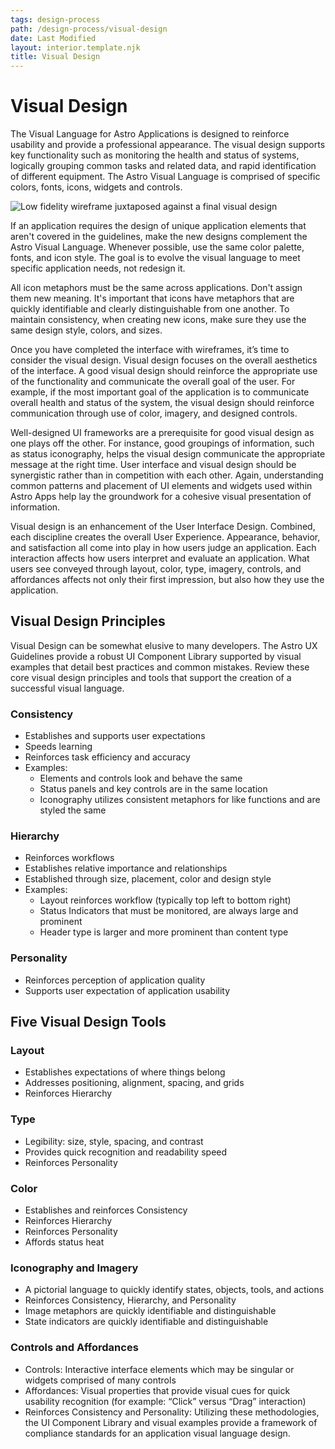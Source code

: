```yaml
---
tags: design-process
path: /design-process/visual-design
date: Last Modified
layout: interior.template.njk
title: Visual Design
---
```


# Visual Design

The Visual Language for Astro Applications is designed to reinforce usability and provide a professional appearance. The visual design supports key functionality such as monitoring the health and status of systems, logically grouping common tasks and related data, and rapid identification of different equipment. The Astro Visual Language is comprised of specific colors, fonts, icons, widgets and controls.

![Low fidelity wireframe juxtaposed against a final visual design](/img/visual-design/visual-design.png)

If an application requires the design of unique application elements that aren't covered in the guidelines, make the new designs complement the Astro Visual Language. Whenever possible, use the same color palette, fonts, and icon style. The goal is to evolve the visual language to meet specific application needs, not redesign it.

All icon metaphors must be the same across applications. Don't assign them new meaning. It's important that icons have metaphors that are quickly identifiable and clearly distinguishable from one another. To maintain consistency, when creating new icons, make sure they use the same design style, colors, and sizes.

Once you have completed the interface with wireframes, it’s time to consider the visual design. Visual design focuses on the overall aesthetics of the interface. A good visual design should reinforce the appropriate use of the functionality and communicate the overall goal of the user. For example, if the most important goal of the application is to communicate overall health and status of the system, the visual design should reinforce communication through use of color, imagery, and designed controls.

Well-designed UI frameworks are a prerequisite for good visual design as one plays off the other. For instance, good groupings of information, such as status iconography, helps the visual design communicate the appropriate message at the right time. User interface and visual design should be synergistic rather than in competition with each other. Again, understanding common patterns and placement of UI elements and widgets used within Astro Apps help lay the groundwork for a cohesive visual presentation of information.

Visual design is an enhancement of the User Interface Design. Combined, each discipline creates the overall User Experience. Appearance, behavior, and satisfaction all come into play in how users judge an application. Each interaction affects how users interpret and evaluate an application. What users see conveyed through layout, color, type, imagery, controls, and affordances affects not only their first impression, but also how they use the application.

## Visual Design Principles

Visual Design can be somewhat elusive to many developers. The Astro UX Guidelines provide a robust UI Component Library supported by visual examples that detail best practices and common mistakes. Review these core visual design principles and tools that support the creation of a successful visual language.

### Consistency

- Establishes and supports user expectations
- Speeds learning
- Reinforces task efficiency and accuracy
- Examples: 
  - Elements and controls look and behave the same 
  - Status panels and key controls are in the same location
  - Iconography utilizes consistent metaphors for like functions and are styled the same

### Hierarchy

- Reinforces workflows
- Establishes relative importance and relationships
- Established through size, placement, color and design style
- Examples: 
  - Layout reinforces workflow (typically top left to bottom right)
  - Status Indicators that must be monitored, are always large and prominent
  - Header type is larger and more prominent than content type

### Personality

- Reinforces perception of application quality
- Supports user expectation of application usability

## Five Visual Design Tools

### Layout

- Establishes expectations of where things belong
- Addresses positioning, alignment, spacing, and grids
- Reinforces Hierarchy

### Type

- Legibility: size, style, spacing, and contrast
- Provides quick recognition and readability speed
- Reinforces Personality

### Color

- Establishes and reinforces Consistency
- Reinforces Hierarchy
- Reinforces Personality
- Affords status heat

### Iconography and Imagery

- A pictorial language to quickly identify states, objects, tools, and actions
- Reinforces Consistency, Hierarchy, and Personality
- Image metaphors are quickly identifiable and distinguishable
- State indicators are quickly identifiable and distinguishable

### Controls and Affordances

- Controls: Interactive interface elements which may be singular or widgets comprised of many controls
- Affordances: Visual properties that provide visual cues for quick usability recognition (for example: “Click” versus “Drag” interaction)
- Reinforces Consistency and Personality: Utilizing these methodologies, the UI Component Library and visual examples provide a framework of compliance standards for an application visual language design.
